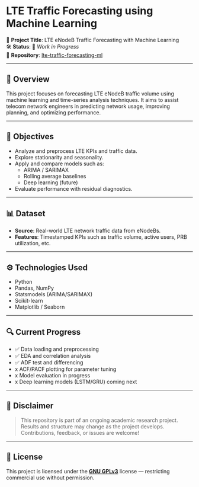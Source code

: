 # LTE Traffic Forecasting using Machine Learning

📡 **Project Title**: LTE eNodeB Traffic Forecasting with Machine Learning  
🛠️ **Status**: 🚧 *Work in Progress*  
📁 **Repository**: [lte-traffic-forecasting-ml](https://github.com/Aibrahem1/lte-traffic-forecasting-ml)

---

## 📘 Overview

This project focuses on forecasting LTE eNodeB traffic volume using machine learning and time-series analysis techniques. It aims to assist telecom network engineers in predicting network usage, improving planning, and optimizing performance.

---

## 🧠 Objectives

- Analyze and preprocess LTE KPIs and traffic data.
- Explore stationarity and seasonality.
- Apply and compare models such as:
  - ARIMA / SARIMAX
  - Rolling average baselines
  - Deep learning (future)
- Evaluate performance with residual diagnostics.

---

## 📊 Dataset

- **Source**: Real-world LTE network traffic data from eNodeBs.
- **Features**: Timestamped KPIs such as traffic volume, active users, PRB utilization, etc.

---

## ⚙️ Technologies Used

- Python
- Pandas, NumPy
- Statsmodels (ARIMA/SARIMAX)
- Scikit-learn
- Matplotlib / Seaborn

---

## 🔍 Current Progress

- ✅ Data loading and preprocessing  
- ✅ EDA and correlation analysis  
- ✅ ADF test and differencing  
- x ACF/PACF plotting for parameter tuning  
- x Model evaluation in progress  
- x Deep learning models (LSTM/GRU) coming next

---

## 🚧 Disclaimer

> This repository is part of an ongoing academic research project. Results and structure may change as the project develops. Contributions, feedback, or issues are welcome!

---

## 📄 License

This project is licensed under the **[GNU GPLv3](https://www.gnu.org/licenses/gpl-3.0.en.html)** license — restricting commercial use without permission.

